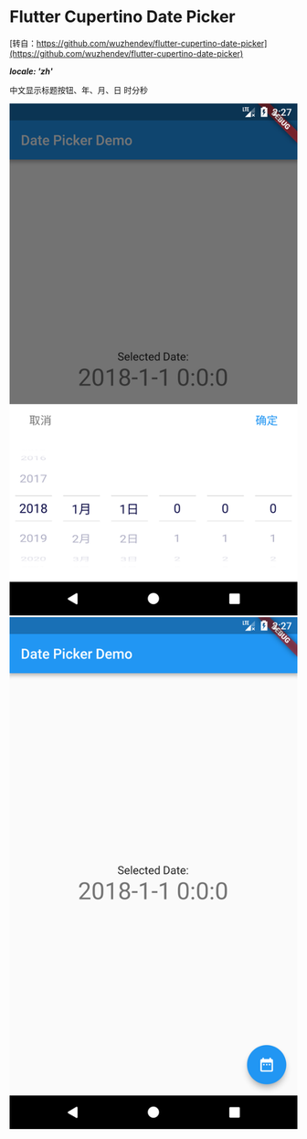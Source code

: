 # Flutter Cupertino Date Picker

[转自：https://github.com/wuzhendev/flutter-cupertino-date-picker](https://github.com/wuzhendev/flutter-cupertino-date-picker)


***locale: 'zh'***

中文显示标题按钮、年、月、日 时分秒

![Example][1]
![Example][2]



[1]:./Screenshot_1538015254.png
[2]:./Screenshot_1538015258.png
